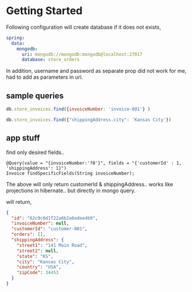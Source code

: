 # Getting Started

Following configuration will create database if it does not exists,
```yaml
spring:
  data:
    mongodb:
      uri: mongodb://mongodb:mongodb@localhost:27017
      database: store_orders
```

In addition, username and password as separate prop did not work for me, had to add as parameters in uri. 


## sample queries
```js
db.store_invoices.find({invoiceNumber: 'invoice-001'} )

db.store_invoices.find({"shippingAddress.city": 'Kansas City'})
```

## app stuff
find only desired fields.. 
```
@Query(value = "{invoiceNumber:'?0'}", fields = "{'customerId' : 1, 'shippingAddress': 1}")
Invoice findSpecificFields(String invoiceNumber);
```

The above will only return customerId & shippingAddress.. works like projections in hibernate.. but directly in mongo query.

will return,
```json
{
  "id": "62c9c0d1f22a6b2a6edee4b9",
  "invoiceNumber": null,
  "customerId": "customer-001",
  "orders": [],
  "shippingAddress": {
    "street1": "141 Main Road",
    "street2": null,
    "state": "KS",
    "city": "Kansas City",
    "country": "USA",
    "zipCode": 34453
  }
}
```
